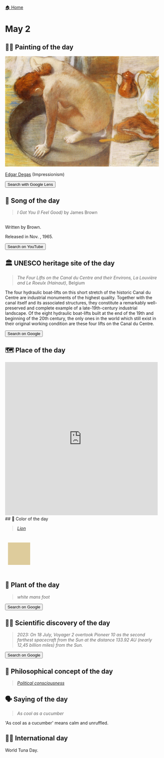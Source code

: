 
[🏠 Home](../../index.md)

# May 2

## 🧑‍🎨 Painting of the day

<img width="600" src="../img/Edgar_Degas_7.jpg">

[Edgar Degas](http://en.wikipedia.org/wiki/Edgar_Degas) (Impressionism)

<button class="btn btn-success"
onclick=" window.open('https://lens.google.com/uploadbyurl?url=https://iretes.github.io/one-a-day/data/img/Edgar_Degas_7.jpg','_blank')">
Search with Google Lens
</button>

## 🎼 Song of the day

> *I Got You (I Feel Good)*
by James Brown

<br />Written by Brown.

Released in Nov. , 1965.

<button class="btn btn-success"
onclick=" window.open('http://www.youtube.com/search?q=I Got You (I Feel Good) by James Brown','_blank')">
Search on YouTube
</button>

## 🏛️ UNESCO heritage site of the day

> *The Four Lifts on the Canal du Centre and their Environs, La Louvière and Le Roeulx (Hainaut)*, Belgium

<p>The four hydraulic boat-lifts on this short stretch of the historic Canal du Centre are industrial monuments of the highest quality. Together with the canal itself and its associated structures, they constitute a remarkably well-preserved and complete example of a late-19th-century industrial landscape. Of the eight hydraulic boat-lifts built at the end of the 19th and beginning of the 20th century, the only ones in the world which still exist in their original working condition are these four lifts on the Canal du Centre.</p>

<button class="btn btn-success"
onclick=" window.open('http://www.google.com/search?q=The Four Lifts on the Canal du Centre and their Environs, La Louvière and Le Roeulx (Hainaut)','_blank')">
Search on Google
</button>

## 🗺️ Place of the day

<iframe
src="https://www.mapcrunch.com"
name="mapcrunch"
width="500"
height="500"
allowTransparency="true"
scrolling="no"
frameborder="0"
>
</iframe>
## 🎨 Color of the day

> *[Lion](https://en.wikipedia.org/wiki/Lion_(color))*

<div style="color:#DECC9C; font-size: 100px;">&#9632;</div>

## 🌿 Plant of the day

> *white mans foot*

<button class="btn btn-success"
onclick=" window.open('http://www.google.com/search?q=white mans foot','_blank')">
Search on Google
</button>

## 🧑‍🔬 Scientific discovery of the day

> *2023: On 18 July, Voyager 2 overtook Pioneer 10 as the second farthest spacecraft from the Sun at the distance 133.92 AU (nearly 12,45 billion miles) from the Sun.*

<button class="btn btn-success"
onclick=" window.open('http://www.google.com/search?q=2023: On 18 July, Voyager 2 overtook Pioneer 10 as the second farthest spacecraft from the Sun at the distance 133.92 AU (nearly 12,45 billion miles) from the Sun.','_blank')">
Search on Google
</button>

## 💭 Philosophical concept of the day

> *[Political consciousness](https://en.wikipedia.org/wiki/Political_consciousness)*

## 🗣️ Saying of the day

> *As cool as a cucumber*

'As cool as a cucumber' means calm and unruffled.

## 🏳️‍🌈 International day

World Tuna Day.